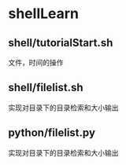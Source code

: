 # shellLearn
## shell/tutorialStart.sh
文件，时间的操作

## shell/filelist.sh
实现对目录下的目录检索和大小输出
## python/filelist.py
实现对目录下的目录检索和大小输出
